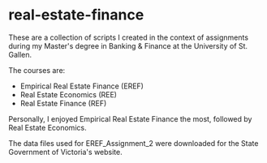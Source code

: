 # real-estate-finance

These are a collection of scripts I created in the context of assignments during my Master's degree in Banking & Finance at the University of St. Gallen.

The courses are:

- Empirical Real Estate Finance (EREF)
- Real Estate Economics (REE)
- Real Estate Finance (REF)

Personally, I enjoyed Empirical Real Estate Finance the most, followed by Real Estate Economics.

The data files used for EREF_Assignment_2 were downloaded for the State Government of Victoria's website.
